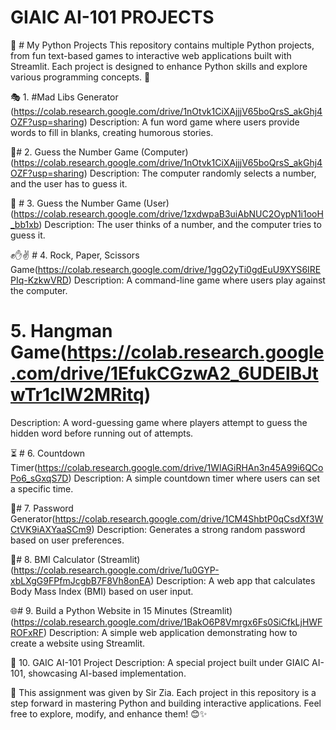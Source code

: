 # GIAIC AI-101 PROJECTS
📌 # My Python Projects
This repository contains multiple Python projects, from fun text-based games to interactive web applications built with Streamlit. Each project is designed to enhance Python skills and explore various programming concepts. 🚀

🎭 1. #Mad Libs Generator (https://colab.research.google.com/drive/1nOtvk1CiXAjjjV65boQrsS_akGhj4OZF?usp=sharing)
Description: A fun word game where users provide words to fill in blanks, creating humorous stories.

🎯# 2. Guess the Number Game (Computer)(https://colab.research.google.com/drive/1nOtvk1CiXAjjjV65boQrsS_akGhj4OZF?usp=sharing)
Description: The computer randomly selects a number, and the user has to guess it.

🔢 # 3. Guess the Number Game (User)(https://colab.research.google.com/drive/1zxdwpaB3uiAbNUC2OypN1i1ooH_bb1xb)
Description: The user thinks of a number, and the computer tries to guess it.


✊✋✌️ # 4. Rock, Paper, Scissors Game(https://colab.research.google.com/drive/1ggO2yTi0gdEuU9XYS6IREPIq-KzkwVRD)
Description: A command-line game where users play against the computer.

# 5. Hangman Game(https://colab.research.google.com/drive/1EfukCGzwA2_6UDElBJtwTr1cIW2MRitq)
Description: A word-guessing game where players attempt to guess the hidden word before running out of attempts.

⏳ # 6. Countdown Timer(https://colab.research.google.com/drive/1WlAGiRHAn3n45A99i6QCoPo6_sGxqS7D)
Description: A simple countdown timer where users can set a specific time.

🔑# 7. Password Generator(https://colab.research.google.com/drive/1CM4ShbtP0qCsdXf3WCtVK9iAXYaaSCm9)
Description: Generates a strong random password based on user preferences.

🧮# 8. BMI Calculator (Streamlit)(https://colab.research.google.com/drive/1u0GYP-xbLXgG9FPfmJcgbB7F8Vh8onEA)
Description: A web app that calculates Body Mass Index (BMI) based on user input.

🌐# 9. Build a Python Website in 15 Minutes (Streamlit)(https://colab.research.google.com/drive/1BakO6P8Vmrgx6Fs0SiCfkLjHWFROFxRF)
Description: A simple web application demonstrating how to create a website using Streamlit.


🤖 10. GAIC AI-101 Project
Description: A special project built under GIAIC AI-101, showcasing AI-based implementation.

🎉 This assignment was given by Sir Zia.
Each project in this repository is a step forward in mastering Python and building interactive applications. Feel free to explore, modify, and enhance them! 😊✨
